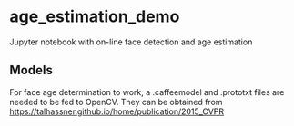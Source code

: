 # age_estimation_demo
Jupyter notebook with on-line face detection and age estimation

## Models
For face age determination to work, a .caffeemodel and .prototxt files are needed to be fed to OpenCV. They can be obtained from https://talhassner.github.io/home/publication/2015_CVPR
